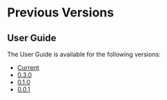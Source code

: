 # Previous Versions

## User Guide

The User Guide is available for the following versions:

* [Current](../user-guide/)
* [0.3.0](../user-guide/)
* [0.1.0](../../0.1.0/user-guide/)
* [0.0.1](../../0.0.1/user-guide/)

